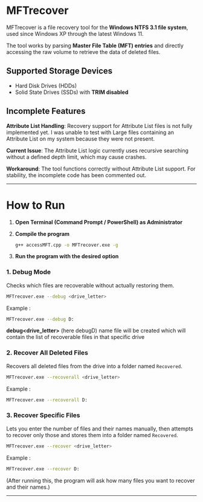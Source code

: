 # MFTrecover
MFTrecover is a file recovery tool for the **Windows NTFS 3.1 file system**, used since Windows XP through the latest Windows 11.

The tool works by parsing **Master File Table (MFT) entries** and directly accessing the raw volume to retrieve the data of deleted files.

## Supported Storage Devices

* Hard Disk Drives (HDDs)
* Solid State Drives (SSDs) with **TRIM disabled**

## Incomplete Features

**Attribute List Handling**:
  Recovery support for Attribute List files is not fully implemented yet.
  I was unable to test with Large files containing an Attribute List on my system because they were not present.

**Current Issue**:
  The Attribute List logic currently uses recursive searching without a defined depth limit, which may cause crashes.

**Workaround**:
  The tool functions correctly without Attribute List support. For stability, the incomplete code has been commented out.

---

# How to Run

1. **Open Terminal (Command Prompt / PowerShell) as Administrator**

2. **Compile the program**

   ```bash
   g++ accessMFT.cpp -o MFTrecover.exe -g
   ```

3. **Run the program with the desired option**

### 1. Debug Mode

Checks which files are recoverable without actually restoring them.

```bash
MFTrecover.exe --debug <drive_letter>
```

Example : 

```bash 
MFTrecover.exe --debug D:
```

**debug<drive_letter>** (here debugD) name file will be created which will contain the list of recoverable files in that specific drive

### 2. Recover All Deleted Files

Recovers all deleted files from the drive into a folder named `Recovered`.

```bash
MFTrecover.exe --recoverall <drive_letter>
```

Example : 

```bash
MFTrecover.exe --recoverall D:
```

### 3. Recover Specific Files

Lets you enter the number of files and their names manually, then attempts to recover only those and stores them into a folder named `Recovered`.

```bash
MFTrecover.exe --recover <drive_letter>
```
Example :

```bash
MFTrecover.exe --recover D:
```

(After running this, the program will ask how many files you want to recover and their names.)

---